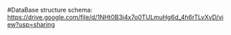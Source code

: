 #DataBase structure schema:
https://drive.google.com/file/d/1NHt0B3j4x7o0TULmuHg6d_4h6rTLvXvD/view?usp=sharing
